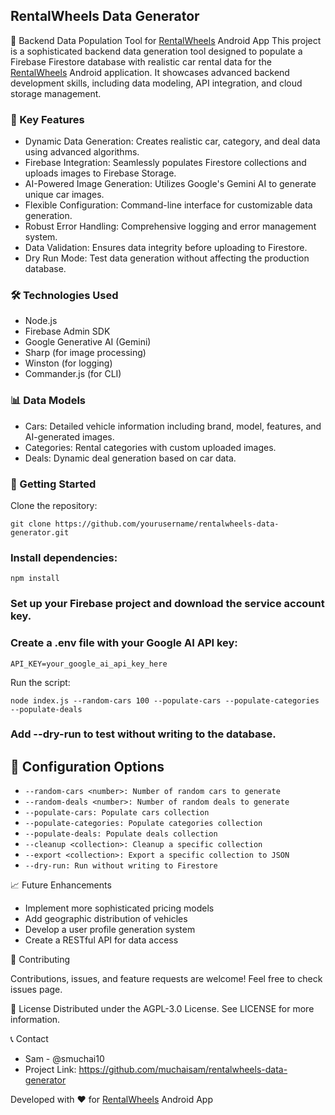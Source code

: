 ## RentalWheels Data Generator

🚗 Backend Data Population Tool for [RentalWheels](https://github.com/muchaisam/Rentalwheels) Android App
This project is a sophisticated backend data generation tool designed to populate a Firebase Firestore database with realistic car rental data for the [RentalWheels](https://github.com/muchaisam/Rentalwheels) Android application. It showcases advanced backend development skills, including data modeling, API integration, and cloud storage management.

### 🌟 Key Features

- Dynamic Data Generation: Creates realistic car, category, and deal data using advanced algorithms.
- Firebase Integration: Seamlessly populates Firestore collections and uploads images to Firebase Storage.
- AI-Powered Image Generation: Utilizes Google's Gemini AI to generate unique car images.
- Flexible Configuration: Command-line interface for customizable data generation.
- Robust Error Handling: Comprehensive logging and error management system.
- Data Validation: Ensures data integrity before uploading to Firestore.
- Dry Run Mode: Test data generation without affecting the production database.

### 🛠️ Technologies Used

* Node.js
* Firebase Admin SDK
* Google Generative AI (Gemini)
* Sharp (for image processing)
* Winston (for logging)
* Commander.js (for CLI)

### 📊 Data Models

- Cars: Detailed vehicle information including brand, model, features, and AI-generated images.
- Categories: Rental categories with custom uploaded images.
- Deals: Dynamic deal generation based on car data.

### 🚀 Getting Started

Clone the repository:

`git clone https://github.com/yourusername/rentalwheels-data-generator.git`

### Install dependencies:

`npm install`

### Set up your Firebase project and download the service account key.
### Create a .env file with your Google AI API key:

`API_KEY=your_google_ai_api_key_here`

Run the script:

`node index.js --random-cars 100 --populate-cars --populate-categories --populate-deals`

### Add --dry-run to test without writing to the database.

## 🔧 Configuration Options

* `--random-cars <number>: Number of random cars to generate`
* `--random-deals <number>: Number of random deals to generate`
* `--populate-cars: Populate cars collection`
* `--populate-categories: Populate categories collection`
* `--populate-deals: Populate deals collection`
* `--cleanup <collection>: Cleanup a specific collection`
* `--export <collection>: Export a specific collection to JSON`
* `--dry-run: Run without writing to Firestore`

📈 Future Enhancements

* Implement more sophisticated pricing models
* Add geographic distribution of vehicles
* Develop a user profile generation system
* Create a RESTful API for data access

🤝 Contributing

Contributions, issues, and feature requests are welcome! Feel free to check issues page.

📜 License
Distributed under the AGPL-3.0 License. See LICENSE for more information.

📞 Contact

- Sam - @smuchai10
- Project Link: https://github.com/muchaisam/rentalwheels-data-generator

Developed with ❤️ for [RentalWheels](https://github.com/muchaisam/Rentalwheels) Android App